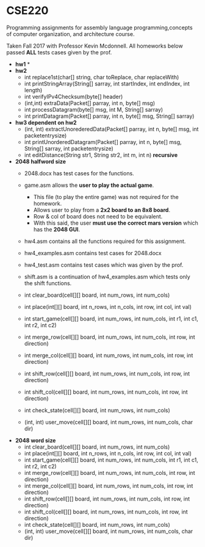# CSE220
Programming assignments for assembly language programming,concepts of computer organization, and architecture course.

Taken Fall 2017 with Professor Kevin Mcdonnell. All homeworks below passed **ALL** tests cases given by the prof.

* **hw1**
  * 
* **hw2**
  * int replace1st(char[] string, char toReplace, char replaceWith)
  * int printStringArray(String[] sarray, int startIndex, int endIndex, int length)
  * int verifyIPv4Checksum(byte[] header)
  * (int,int) extraData(Packet[] parray, int n, byte[] msg)
  * int processDatagram(byte[] msg, int M, String[] sarray)
  * int printDatagram(Packet[] parray, int n, byte[] msg, String[] sarray)
* **hw3 dependent on hw2**
  * (int, int) extractUnorederedData(Packet[] parray, int n, byte[] msg, int packetentrysize)
  * int printUnorderedDatagram(Packet[] parray, int n, byte[] msg, String[] sarray, int packetentrysize)
  * int editDistance(String str1, String str2, int m, int n) **recursive**
* **2048 halfword size**
  * 2048.docx has test cases for the functions.
  * game.asm allows the **user to play the actual game**.
    * This file (to play the entire game) was not required for the homework.
    * Allows user to play from a **2x2 board to an 8x8 board**.
    * Row & col of board does not need to be equivalent.
    * With this said, the user **must use the correct mars version** which has the **2048 GUI**.
  * hw4.asm contains all the functions required for this assignment.
  * hw4_examples.asm contains test cases for 2048.docx
  * hw4_test.asm contains test cases which was given by the prof.
  * shift.asm is a continuation of hw4_examples.asm which tests only the shift functions.
  
  * int clear_board(cell[][] board, int num_rows, int num_cols)
  * int place(int[][] board, int n_rows, int n_cols, int row, int col, int val)
  * int start_game(cell[][] board, int num_rows, int num_cols, int r1, int c1, int r2, int c2)
  * int merge_row(cell[][] board, int num_rows, int num_cols, int row, int direction)
  * int merge_col(cell[][] board, int num_rows, int num_cols, int row, int direction)
  * int shift_row(cell[][] board, int num_rows, int num_cols, int row, int direction)
  * int shift_col(cell[][] board, int num_rows, int num_cols, int row, int direction)
  * int check_state(cell[][] board, int num_rows, int num_cols)
  * (int, int) user_move(cell[][] board, int num_rows, int num_cols, char dir)
* **2048 word size**
  * int clear_board(cell[][] board, int num_rows, int num_cols)
  * int place(int[][] board, int n_rows, int n_cols, int row, int col, int val)
  * int start_game(cell[][] board, int num_rows, int num_cols, int r1, int c1, int r2, int c2)
  * int merge_row(cell[][] board, int num_rows, int num_cols, int row, int direction)
  * int merge_col(cell[][] board, int num_rows, int num_cols, int row, int direction)
  * int shift_row(cell[][] board, int num_rows, int num_cols, int row, int direction)
  * int shift_col(cell[][] board, int num_rows, int num_cols, int row, int direction)
  * int check_state(cell[][] board, int num_rows, int num_cols)
  * (int, int) user_move(cell[][] board, int num_rows, int num_cols, char dir)
